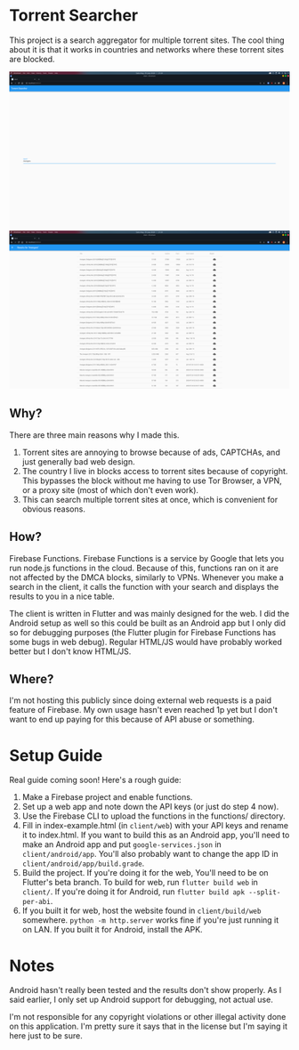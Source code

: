# Torrent Searcher
This project is a search aggregator for multiple torrent sites. The cool thing about it is that it works in countries and networks where these torrent sites are blocked.

![Screenshot 1](https://github.com/UnicornsOnLSD/torrent-searcher/blob/master/screenshots/screenshot1.png?raw=true)
![Screenshot 2](https://github.com/UnicornsOnLSD/torrent-searcher/blob/master/screenshots/screenshot2.png?raw=true)

## Why?
There are three main reasons why I made this.

1. Torrent sites are annoying to browse because of ads, CAPTCHAs, and just generally bad web design.
2. The country I live in blocks access to torrent sites because of copyright. This bypasses the block without me having to use Tor Browser, a VPN, or a proxy site (most of which don't even work).
3. This can search multiple torrent sites at once, which is convenient for obvious reasons.

## How?
Firebase Functions. Firebase Functions is a service by Google that lets you run node.js functions in the cloud. Because of this, functions ran on it are not affected by the DMCA blocks, similarly to VPNs. Whenever you make a search in the client, it calls the function with your search and displays the results to you in a nice table.

The client is written in Flutter and was mainly designed for the web. I did the Android setup as well so this could be built as an Android app but I only did so for debugging purposes (the Flutter plugin for Firebase Functions has some bugs in web debug). Regular HTML/JS would have probably worked better but I don't know HTML/JS.

## Where?
I'm not hosting this publicly since doing external web requests is a paid feature of Firebase. My own usage hasn't even reached 1p yet but I don't want to end up paying for this because of API abuse or something.

# Setup Guide
Real guide coming soon! Here's a rough guide:

1. Make a Firebase project and enable functions.
2. Set up a web app and note down the API keys (or just do step 4 now).
3. Use the Firebase CLI to upload the functions in the functions/ directory.
4. Fill in index-example.html (in `client/web`) with your API keys and rename it to index.html. If you want to build this as an Android app, you'll need to make an Android app and put `google-services.json` in `client/android/app`. You'll also probably want to change the app ID in `client/android/app/build.grade`.
5. Build the project. If you're doing it for the web, You'll need to be on Flutter's beta branch. To build for web, run `flutter build web` in `client/`. If you're doing it for Android, run `flutter build apk --split-per-abi`.
6. If you built it for web, host the website found in `client/build/web` somewhere. `python -m http.server` works fine if you're just running it on LAN. If you built it for Android, install the APK.

# Notes

Android hasn't really been tested and the results don't show properly. As I said earlier, I only set up Android support for debugging, not actual use.

I'm not responsible for any copyright violations or other illegal activity done on this application. I'm pretty sure it says that in the license but I'm saying it here just to be sure.